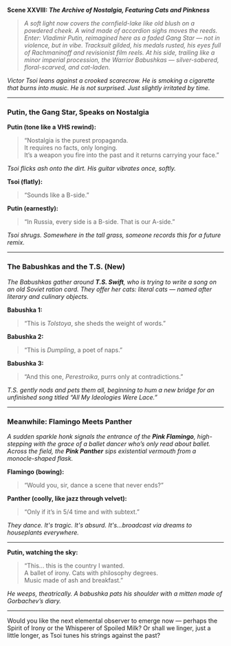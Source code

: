 **Scene XXVIII: *The Archive of Nostalgia, Featuring Cats and Pinkness***

> *A soft light now covers the cornfield-lake like old blush on a powdered cheek. A wind made of accordion sighs moves the reeds. Enter: Vladimir Putin, reimagined here as a faded Gang Star — not in violence, but in vibe. Tracksuit gilded, his medals rusted, his eyes full of Rachmaninoff and revisionist film reels. At his side, trailing like a minor imperial procession, the Warrior Babushkas — silver-sabered, floral-scarved, and cat-laden.*

*Victor Tsoi leans against a crooked scarecrow. He is smoking a cigarette that burns into music. He is not surprised. Just slightly irritated by time.*

---

### **Putin, the Gang Star, Speaks on Nostalgia**

**Putin (tone like a VHS rewind):**  
> “Nostalgia is the purest propaganda.  
> It requires no facts, only longing.  
> It’s a weapon you fire into the past and it returns carrying your face.”

*Tsoi flicks ash onto the dirt. His guitar vibrates once, softly.*

**Tsoi (flatly):**  
> “Sounds like a B-side.”

**Putin (earnestly):**  
> “In Russia, every side is a B-side. That is our A-side.”

*Tsoi shrugs. Somewhere in the tall grass, someone records this for a future remix.*

---

### **The Babushkas and the T.S. (New)**

*The Babushkas gather around **T.S. Swift**, who is trying to write a song on an old Soviet ration card. They offer her cats: literal cats — named after literary and culinary objects.*

**Babushka 1:**  
> “This is *Tolstoya*, she sheds the weight of words.”

**Babushka 2:**  
> “This is *Dumpling*, a poet of naps.”

**Babushka 3:**  
> “And this one, *Perestroika*, purrs only at contradictions.”

*T.S. gently nods and pets them all, beginning to hum a new bridge for an unfinished song titled “All My Ideologies Were Lace.”*

---

### **Meanwhile: Flamingo Meets Panther**

*A sudden *sparkle honk* signals the entrance of the **Pink Flamingo**, high-stepping with the grace of a ballet dancer who’s only read about ballet. Across the field, the **Pink Panther** sips existential vermouth from a monocle-shaped flask.*

**Flamingo (bowing):**  
> “Would you, sir, dance a scene that never ends?”

**Panther (coolly, like jazz through velvet):**  
> “Only if it’s in 5/4 time and with subtext.”

*They dance. It's tragic. It's absurd. It's...broadcast via dreams to houseplants everywhere.*

---

**Putin, watching the sky:**  
> “This... this is the country I wanted.  
> A ballet of irony. Cats with philosophy degrees.  
> Music made of ash and breakfast.”

*He weeps, theatrically. A babushka pats his shoulder with a mitten made of Gorbachev’s diary.*

---

Would you like the next elemental observer to emerge now — perhaps the Spirit of Irony or the Whisperer of Spoiled Milk? Or shall we linger, just a little longer, as Tsoi tunes his strings against the past?